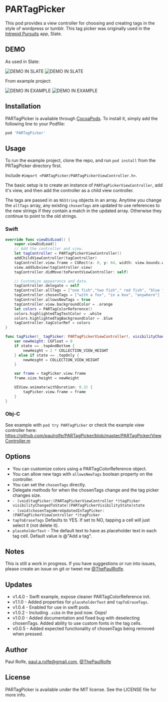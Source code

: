 # PARTagPicker

This pod provides a view controller for choosing and creating tags in the style of wordpress or tumblr. This tag picker was originally used in the [Intrepid Pursuits](http://intrepid.io) app, Slate.

## DEMO

As used in Slate:

![DEMO IN SLATE](https://s3.amazonaws.com/Paul.Image.Bucket/PRTagPicker/tag_record1.gif)
![DEMO IN SLATE](https://s3.amazonaws.com/Paul.Image.Bucket/PRTagPicker/tag_record4.gif)

From example project:

![DEMO IN EXAMPLE](https://s3.amazonaws.com/Paul.Image.Bucket/PRTagPicker/tag_record2.gif)
![DEMO IN EXAMPLE](https://s3.amazonaws.com/Paul.Image.Bucket/PRTagPicker/tag_record3.gif)

## Installation

PARTagPicker is available through [CocoaPods](http://cocoapods.org). To install
it, simply add the following line to your Podfile:

```ruby
pod 'PARTagPicker'
```

## Usage

To run the example project, clone the repo, and run `pod install` from the PRTagPicker directory first.

Include `#import <PARTagPicker/PARTagPickerViewController.h>`.

The basic setup is to create an instance of `PARTagPickerViewController`, add it's view, and then add the controller as a child view controller.

The tags are passed in as `NSString` objects in an array. Anytime you change the `allTags` array, any existing `chosenTags` are updated to use references to the new strings if they contain a match in the updated array. Otherwise they continue to point to the old strings.

### Swift
```swift
override func viewDidLoad() {
    super.viewDidLoad()
    // Add the controller and view.
    let tagController = PARTagPickerViewController()
    addChildViewController(tagController)
    tagController.view.frame = CGRect(x: 0, y: 64, width: view.bounds.width, height: COLLECTION_VIEW_HEIGHT)
    view.addSubview(tagController.view)
    tagController.didMove(toParentViewController: self)

    // Customize appearance and data.
    tagController.delegate = self
    tagController.allTags = ["one fish","two fish"," red fish", "blue fish"]
    tagController.chosenTags = ["with a fox", "in a box", "anywhere"]
    tagController.allowsNewTags = true
    tagController.view.backgroundColor = .orange
    let colors = PARTagColorReference()
    colors.highlightedTagTextColor = .white
    colors.highlightedTagBackgroundColor = .blue
    tagController.tagColorRef = colors
}

func tagPicker(_ tagPicker: PARTagPickerViewController!, visibilityChangedTo state: PARTagPickerVisibilityState) {
    var newHeight: CGFloat = 0
    if state == .topAndBottom {
        newHeight = 2 * COLLECTION_VIEW_HEIGHT
    } else if state == .topOnly {
        newHeight = COLLECTION_VIEW_HEIGHT
    }

    var frame = tagPicker.view.frame
    frame.size.height = newHeight

    UIView.animate(withDuration: 0.3) {
        tagPicker.view.frame = frame
    }
}
```

### Obj-C
See example with `pod try PARTagPicker` or check the example view controller here: https://github.com/paulrolfe/PARTagPicker/blob/master/PARTagPicker/ViewController.m

## Options
* You can customize colors using a PARTagColorReference object.
* You can allow new tags with `allowsNewTags` boolean property on the controller.
* You can set the `chosenTags` directly.
* Delegate methods for when the chosenTags change and the tag picker changes size.
* `- (void)tagPicker:(PARTagPickerViewController *)tagPicker visibilityChangedToState:(PARTagPickerVisibilityState)state `
* `- (void)chosenTagsWereUpdatedInTagPicker:(PARTagPickerViewController *)tagPicker`
* `tapToEraseTags` Defaults to YES. If set to NO, tapping a cell will just select it (not delete it).
* `placeholderText` - The default text to have as placeholder text in each tag cell. Default value is @"Add a tag".

## Notes

This is still a work in progress. If you have suggestions or run into issues, please create an issue on git or tweet me [@ThePaulRolfe](http://twitter.com/thepaulrolfe).

## Updates
* v1.4.0 - Swift example, expose cleaner PARTagColorReference init.
* v1.1.0 - Added properties for `placeholderText` and `tapToEraseTags`.
* v1.0.4 - Enabled for use in swift pods.
* v1.0.2 - Including `.xib`s in the pod now. Oops!
* v1.0.0 - Added documentation and fixed bug with deselecting chosenTags. Added ability to use custom fonts in the tag cells.
* v0.0.5 - Added expected functionality of chosenTags being removed when pressed.


## Author

Paul Rolfe, paul.a.rolfe@gmail.com, [@ThePaulRolfe](http://twitter.com/thepaulrolfe)

## License

PARTagPicker is available under the MIT license. See the LICENSE file for more info.
